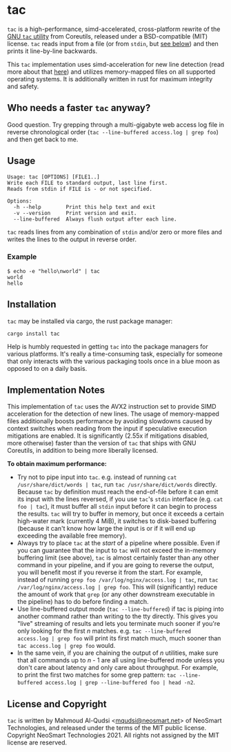 # tac

`tac` is a high-performance, simd-accelerated, cross-platform rewrite of the [GNU `tac` utility](https://www.gnu.org/software/coreutils/manual/html_node/tac-invocation.html#tac-invocation) from Coreutils, released under a BSD-compatible (MIT) license. `tac` reads input from a file (or from `stdin`, but [see below](#implementation-notes)) and then prints it line-by-line backwards.

This `tac` implementation uses simd-acceleration for new line detection (read more about that [here](https://neosmart.net/blog/2021/using-simd-acceleration-in-rust-to-create-the-worlds-fastest-tac/)) and utilizes memory-mapped files on all supported operating systems. It is additionally written in rust for maximum integrity and safety.

## Who needs a faster `tac` anyway?

Good question. Try grepping through a multi-gigabyte web access log file in reverse chronological order (`tac --line-buffered access.log | grep foo`) and then get back to me.

## Usage

```
Usage: tac [OPTIONS] [FILE1..]
Write each FILE to standard output, last line first.
Reads from stdin if FILE is - or not specified.

Options:
  -h --help        Print this help text and exit
  -v --version     Print version and exit.
  --line-buffered  Always flush output after each line.
```

`tac` reads lines from any combination of `stdin` and/or zero or more files and writes the lines to the output in reverse order.

### Example

```
$ echo -e "hello\nworld" | tac
world
hello
```

## Installation

`tac` may be installed via cargo, the rust package manager:

```
cargo install tac
```

Help is humbly requested in getting `tac` into the package managers for various platforms. It's really a time-consuming task, especially for someone that only interacts with the various packaging tools once in a blue moon as opposed to on a daily basis.

## Implementation Notes

This implementation of `tac` uses the AVX2 instruction set to provide SIMD acceleration for the detection of new lines. The usage of memory-mapped files additionally boosts performance by avoiding slowdowns caused by context switches when reading from the input if speculative execution mitigations are enabled. It is significantly (2.55x if mitigations disabled, more otherwise) faster than the version of `tac` that ships with GNU Coreutils, in addition to being more liberally licensed.

**To obtain maximum performance:**

* Try not to pipe input into `tac`. e.g. instead of running `cat /usr/share/dict/words | tac`, run `tac /usr/share/dict/words` directly. Because `tac` by definition must reach the end-of-file before it can emit its input with the lines reversed, if you use `tac`'s `stdin` interface (e.g. `cat foo | tac`), it must buffer all `stdin` input before it can begin to process the results. `tac` will try to buffer in memory, but once it exceeds a certain high-water mark (currently 4 MiB), it switches to disk-based buffering (because it can't know how large the input is or if it will end up exceeding the available free memory).
* Always try to place `tac` at the _start_ of a pipeline where possible. Even if you can guarantee that the input to `tac` will not exceed the in-memory buffering limit (see above), `tac` is almost certainly faster than any other command in your pipeline, and if you are going to reverse the output, you will benefit most if you reverse it from the start. For example, instead of running `grep foo /var/log/nginx/access.log | tac`, run `tac /var/log/nginx/access.log | grep foo`. This will (significantly) reduce the amount of work that `grep` (or any other downstream executable in the pipeline) has to do before finding a match.
* Use line-buffered output mode (`tac --line-buffered`) if tac is piping into another command rather than writing to the tty directly. This gives you "live" streaming of results and lets you terminate much sooner if you're only looking for the first _n_ matches. e.g. `tac --line-buffered access.log | grep foo` will print its first match much, much sooner than `tac access.log | grep foo` would.
* In the same vein, if you are chaining the output of _n_ utilities, make sure that all commands up to _n_ - 1 are all using line-buffered mode unless you don't care about latency and only care about throughput. For example, to print the first two matches for some grep pattern: `tac --line-buffered access.log | grep --line-buffered foo | head -n2`.

## License and Copyright

`tac` is written by Mahmoud Al-Qudsi <<mqudsi@neosmart.net>> of NeoSmart Technologies, and released under the terms of the MIT public license. Copyright NeoSmart Technologies 2021. All rights not assigned by the MIT license are reserved.

